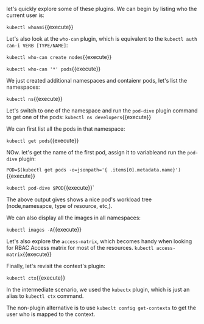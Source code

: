 

let's quickly explore some of these plugins. We can begin by listing who the current user is:

`kubectl whoami`{{execute}}

Let's also look at the `who-can` plugin, which is equivalent to the `kubectl auth can-i VERB [TYPE/NAME]`:

`kubectl who-can create nodes`{{execute}}

`kubectl who-can '*' pods`{{execute}}

We just created additional namespaces and contaienr pods, let's list the namespaces:

`kubectl ns`{{execute}}

Let's switch to one of the namespace and run the `pod-dive` plugin command to get one of the pods:
`kubectl ns developers`{{execute}}

We can first list all the pods in that namespace:

`kubectl get pods`{{execute}}

NOw. let's get the name of the first pod, assign it to variableand run the `pod-dive` plugin:

`POD=$(kubectl get pods -o=jsonpath='{ .items[0].metadata.name}')`{{execute}}

`kubectl pod-dive $POD`{{execute}}`

The above output gives shows a nice pod's workload tree (node,namesapce, type of resource, etc,).

We can also display all the images in all namespaces:

`kubectl images -A`{{execute}}

Let's also explore the `access-matrix`, which becomes handy when looking for RBAC Access matrix for most of the resources.
`kubectl access-matrix`{{execute}}

Finally, let's revisit the context's plugin:

`kubectl ctx`{{execute}}

In the intermediate scenario, we used  the `kubectx` plugin, which is just an alias to `kubectl ctx` command.

The non-plugin alternative is to use `kubeclt config get-contexts` to get the user who is mapped to the context.